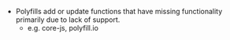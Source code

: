 - Polyfills add or update functions that have missing functionality primarily due to lack of support.
    - e.g. core-js, polyfill.io
